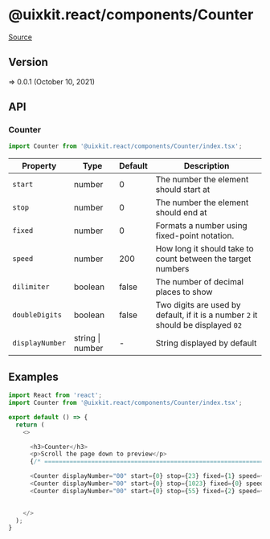 # @uixkit.react/components/Counter

[Source](https://github.com/xizon/uix-kit-react/tree/main/src/client/components/Counter)

## Version

=> 0.0.1 (October 10, 2021)

## API

### Counter
```js
import Counter from '@uixkit.react/components/Counter/index.tsx';
```
| Property | Type | Default | Description |
| --- | --- | --- | --- |
| `start` | number  | 0 | The number the element should start at |
| `stop` | number  | 0 | The number the element should end at |
| `fixed` | number  | 0 | Formats a number using fixed-point notation. |
| `speed` | number  | 200 | How long it should take to count between the target numbers |
| `dilimiter` | boolean  | false | The number of decimal places to show |
| `doubleDigits` | boolean  | false | Two digits are used by default, if it is a number `2` it should be displayed `02` |
| `displayNumber` | string \| number  | - | String displayed by default |



## Examples

```js
import React from 'react';
import Counter from '@uixkit.react/components/Counter/index.tsx';

export default () => {
  return (
    <>

      <h3>Counter</h3>
      <p>Scroll the page down to preview</p>
      {/* ================================================================== */}

      <Counter displayNumber="00" start={0} stop={23} fixed={1} speed={200} dilimiter={false} doubleDigits={false} />
      <Counter displayNumber="00" start={0} stop={1023} fixed={0} speed={200} dilimiter={true} doubleDigits={true} />
      <Counter displayNumber="00" start={0} stop={55} fixed={2} speed={200} dilimiter={true} doubleDigits={true} />
        

    </>
  );
}

```